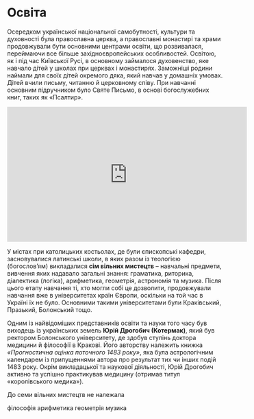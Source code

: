 # Освіта

Осередком української національної самобутності, культури та духовності була православна церква, а православні монастирі та храми продовжували бути основними центрами освіти, що розвивалася, переймаючи все більше західноєвропейських особливостей. Освітою, як і під час Київської Русі, в основному займалося духовенство, яке навчало дітей у школах при церквах і монастирях. Заможніші родини наймали для своїх дітей окремого дяка, який навчав у домашніх умовах. Дітей вчили письму, читанню й церковному співу. При навчанні основним підручником було Святе Письмо, в основі богослужебних книг, таких як «Псалтир». 

<div class="fluidMedia">
<iframe align="center" width="560" height="315" src="https://www.youtube.com/embed/CAMv_PawoIo" frameborder="0" allowfullscreen></iframe>
</div>
<div class="popup">
</div>

У містах при католицьких костьолах, де були єпископські кафедри, засновувалися латинські школи, в яких разом із теологією (богослов’ям) викладалися **сім вільних мистецтв** – навчальні предмети, вивчення яких надавало загальні знання: граматика, риторика, діалектика (логіка), арифметика, геометрія, астрономія та музика. Після цього етапу навчання ті, хто могли собі це дозволити, продовжували навчання вже в університетах країн Європи, оскільки на той час в Україні їх не було. Основними такими університетами були Краківський, Празький, Болонський тощо. 

Одним із найвідоміших представників освіти та науки того часу був виходець із українських земель <b>Юрій Дрогобич (Котермак)</b>, який був ректором Болонського університету, де здобув ступінь доктора медицини й філософії в Кракові. Його авторству належить книжка <i>«Прогностична оцінка поточного 1483 року»</i>, яка була астрологічним календарем із припущеннями автора про результат тих чи інших подій 1483 року. Окрім викладацької та наукової діяльності, Юрій Дрогобич активно та успішно практикував медицину (отримав титул «королівського медика»).

<quiz>
<question>
  <p>До семи вільних мистецтв не належала</p>
        <answer correct>філософія</answer>
  <answer>арифметика</answer>
        <answer>геометрія</answer>
  <answer>музика</answer>
</question>
</quiz>